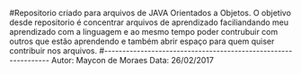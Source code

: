 #Repositorio criado para arquivos de JAVA Orientados a Objetos.
O objetivo desde repositorio é concentrar arquivos de aprendizado 
faciliandando meu aprendizado com a linguagem 
e ao mesmo tempo poder contrubuir com outros que estão aprendendo e
também abrir espaço para quem quiser contribuir nos arquivos.
#---------------------------------------------------------------
Autor: Maycon de Moraes
Data: 26/02/2017
